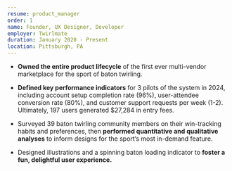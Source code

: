 ```yaml
---
resume: product_manager
order: 1
name: Founder, UX Designer, Developer
employer: Twirlmate
duration: January 2020 - Present
location: Pittsburgh, PA
---
```


- **Owned the entire product lifecycle** of the first ever multi-vendor marketplace for the sport of baton twirling.

- **Defined key performance indicators** for 3 pilots of the system in 2024, including account setup completion rate (96%), user-attendee conversion rate (80%), and customer support requests per week (1-2). Ultimately, 197 users generated $27,284 in entry fees.

- Surveyed 39 baton twirling community members on their win-tracking habits and preferences, then **performed quantitative and qualitative analyses** to inform designs for the sport’s most in-demand feature.

- Designed illustrations and a spinning baton loading indicator to **foster a fun, delightful user experience.**

